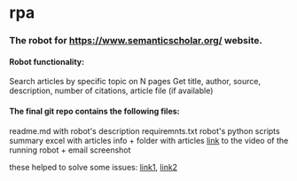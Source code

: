 # rpa
### The robot for https://www.semanticscholar.org/ website.

#### Robot functionality:
Search articles by specific topic on N pages
Get title, author, source, description, number of citations, article file (if available) 

#### The final git repo contains the following files:
readme.md with robot's description
requiremnts.txt
robot's python scripts
summary excel with articles info + folder with articles
[link](https://cloud.mail.ru/public/QBue/LRcC5xuTN/) to the video of the running robot + email screenshot

these helped to solve some issues: [link1](https://stackoverflow.com/questions/16512592/login-credentials-not-working-with-gmail-smtp), [link2](https://www.howtogeek.com/721441/how-to-download-pdfs-instead-of-previewing-them-in-chrome-firefox-and-edge/#:~:text=Click%20%E2%80%9CSite%20Settings%E2%80%9D%20on%20the,opening%20them%20in%20Chrome%E2%80%9D%20option.)
